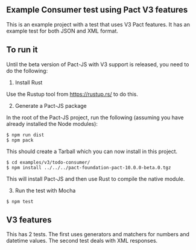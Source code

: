 ## Example Consumer test using Pact V3 features

This is an example project with a test that uses V3 Pact features. It has an example test for both JSON
and XML format.

## To run it

Until the beta version of Pact-JS with V3 support is released, you need to do the following:

1. Install Rust

Use the Rustup tool from https://rustup.rs/ to do this.

2. Generate a Pact-JS package

In the root of the Pact-JS project, run the following (assuming you have already installed the Node modules):

```console
$ npm run dist
$ npm pack
```

This should create a Tarball which you can now install in this project.

```console
$ cd examples/v3/todo-consumer/
$ npm install ../../../pact-foundation-pact-10.0.0-beta.0.tgz
```

This will install Pact-JS and then use Rust to compile the native module.

3. Run the test with Mocha

```console
$ npm test
```

## V3 features

This has 2 tests. The first uses generators and matchers for numbers and datetime values. The second 
test deals with XML responses.

